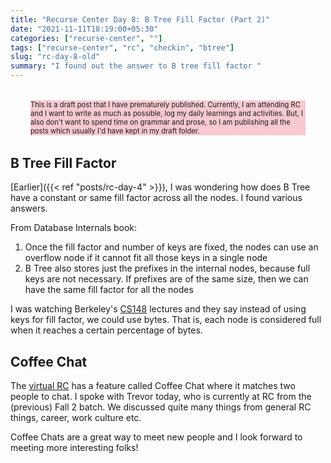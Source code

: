 ```yaml
---
title: "Recurse Center Day 8: B Tree Fill Factor (Part 2)"
date: "2021-11-11T18:19:00+05:30"
categories: ["recurse-center", ""]
tags: ["recurse-center", "rc", "checkin", "btree"]
slug: "rc-day-8-old"
summary: "I found out the answer to B tree fill factor "
---
```


<div style="font-size: 0.7rem; margin: 2rem; background: #f7c9d0;"><p>This is a draft post that I have prematurely published. Currently, I am attending RC and I want to write as much as possible, log my daily learnings and activities. But, I also don't want to spend time on grammar and prose, so I am publishing all the posts which usually I'd have kept in my draft folder.</p></div>

## B Tree Fill Factor

[Earlier]({{< ref "posts/rc-day-4" >}}), I was wondering how does B Tree have a constant or same fill factor across all the nodes. I found various answers.

From Database Internals book:

1. Once the fill factor and number of keys are fixed, the nodes can use an overflow node if it cannot fit all those keys in a single node
1. B Tree also stores just the prefixes in the internal nodes, because full keys are not necessary. If prefixes are of the same size, then we can have the same fill factor for all the nodes

I was watching Berkeley's [CS148](https://cs186berkeley.net/) lectures and they say instead of using keys for fill factor, we could use bytes. That is, each node is considered full when it reaches a certain percentage of bytes.

## Coffee Chat

The [virtual RC](https://www.youtube.com/watch?v=Qv801wYJoXQ) has a feature called Coffee Chat where it matches two people to chat. I spoke with Trevor today, who is currently at RC from the (previous) Fall 2 batch. We discussed quite many things from general RC things, career, work culture etc. 

Coffee Chats are a great way to meet new people and I look forward to meeting more interesting folks!
